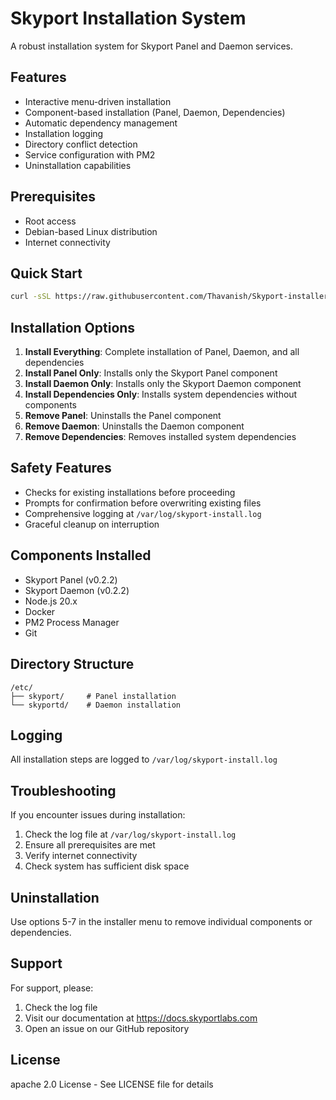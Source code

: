 # Skyport Installation System

A robust installation system for Skyport Panel and Daemon services.

## Features

- Interactive menu-driven installation
- Component-based installation (Panel, Daemon, Dependencies)
- Automatic dependency management
- Installation logging
- Directory conflict detection
- Service configuration with PM2
- Uninstallation capabilities

## Prerequisites

- Root access
- Debian-based Linux distribution
- Internet connectivity

## Quick Start

```bash
curl -sSL https://raw.githubusercontent.com/Thavanish/Skyport-installer/refs/heads/main/installer.sh | sudo bash
```

## Installation Options

1. **Install Everything**: Complete installation of Panel, Daemon, and all dependencies
2. **Install Panel Only**: Installs only the Skyport Panel component
3. **Install Daemon Only**: Installs only the Skyport Daemon component
4. **Install Dependencies Only**: Installs system dependencies without components
5. **Remove Panel**: Uninstalls the Panel component
6. **Remove Daemon**: Uninstalls the Daemon component
7. **Remove Dependencies**: Removes installed system dependencies

## Safety Features

- Checks for existing installations before proceeding
- Prompts for confirmation before overwriting existing files
- Comprehensive logging at `/var/log/skyport-install.log`
- Graceful cleanup on interruption

## Components Installed

- Skyport Panel (v0.2.2)
- Skyport Daemon (v0.2.2)
- Node.js 20.x
- Docker
- PM2 Process Manager
- Git

## Directory Structure

```
/etc/
├── skyport/     # Panel installation
└── skyportd/    # Daemon installation
```

## Logging

All installation steps are logged to `/var/log/skyport-install.log`

## Troubleshooting

If you encounter issues during installation:

1. Check the log file at `/var/log/skyport-install.log`
2. Ensure all prerequisites are met
3. Verify internet connectivity
4. Check system has sufficient disk space

## Uninstallation

Use options 5-7 in the installer menu to remove individual components or dependencies.

## Support

For support, please:
1. Check the log file
2. Visit our documentation at https://docs.skyportlabs.com
3. Open an issue on our GitHub repository

## License

apache 2.0 License - See LICENSE file for details
